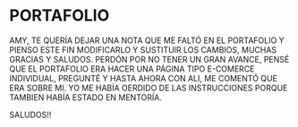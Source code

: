 # PORTAFOLIO
AMY, TE QUERÍA DEJAR UNA NOTA QUE ME FALTÓ EN EL PORTAFOLIO Y PIENSO ESTE FIN MODIFICARLO Y SUSTITUIR LOS CAMBIOS, MUCHAS GRACIAS Y SALUDOS.
PERDÓN POR NO TENER UN GRAN AVANCE, PENSÉ QUE EL PORTAFOLIO ERA HACER UNA PÁGINA TIPO E-COMERCE INDIVIDUAL, PREGUNTÉ Y HASTA AHORA CON ALI, ME COMENTÓ QUE ERA SOBRE MI.
YO ME HABÍA OERDIDO DE LAS INSTRUCCIONES PORQUE TAMBIEN HABÍA ESTADO EN MENTORÍA.


SALUDOS!!
